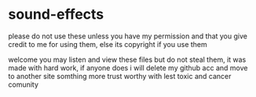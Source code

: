 # sound-effects
please do not use these unless you have my permission and that you give credit to me for using them, else its copyright if you use them

welcome you may listen and view these files but do not steal them, it was made with hard work, if anyone does i will delete my github acc and move to another site somthing more trust worthy with lest toxic and cancer comunity
